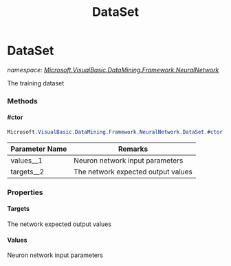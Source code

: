 ﻿---
title: DataSet
---

# DataSet
_namespace: [Microsoft.VisualBasic.DataMining.Framework.NeuralNetwork](N-Microsoft.VisualBasic.DataMining.Framework.NeuralNetwork.html)_

The training dataset

### Methods

#### #ctor
```csharp
Microsoft.VisualBasic.DataMining.Framework.NeuralNetwork.DataSet.#ctor(System.Double[],System.Double[])
```


|Parameter Name|Remarks|
|--------------|-------|
|values__1|Neuron network input parameters|
|targets__2|The network expected output values|




### Properties

#### Targets
The network expected output values
#### Values
Neuron network input parameters

